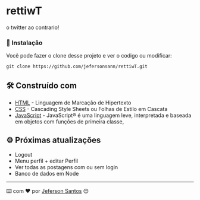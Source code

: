 # rettiwT

o twitter ao contrario!

### 🔧 Instalação

Você pode fazer o clone desse projeto e ver o codigo ou modificar:

```
git clone https://github.com/jefersonsann/rettiwT.git
```

## 🛠️ Construído com

- [HTML](https://developer.mozilla.org/pt-BR/docs/Web/HTML) - Linguagem de Marcação de Hipertexto
- [CSS](https://developer.mozilla.org/pt-BR/docs/Web/CSS) - Cascading Style Sheets ou Folhas de Estilo em Cascata
- [JavaScript](https://developer.mozilla.org/pt-BR/docs/Web/JavaScript) - JavaScript® é uma linguagem leve, interpretada e baseada em objetos com funções de primeira classe,

## ⚙️ Próximas atualizações

- Logout
- Menu perfil + editar Perfil
- Ver todas as postagens com ou sem login
- Banco de dados em Node

---

⌨️ com ❤️ por [Jeferson Santos](https://www.linkedin.com/in/jefersonsann/) 😊

